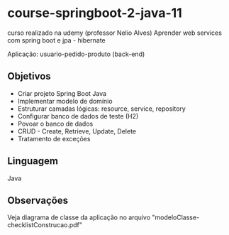 # course-springboot-2-java-11
curso realizado na udemy (professor Nelio Alves) 
Aprender web services com spring boot e jpa - hibernate

Aplicação: usuario-pedido-produto (back-end)

## Objetivos
- Criar projeto Spring Boot Java
- Implementar modelo de domínio
- Estruturar camadas lógicas: resource, service, repository
- Configurar banco de dados de teste (H2)
- Povoar o banco de dados
- CRUD - Create, Retrieve, Update, Delete
- Tratamento de exceções

## Linguagem
Java

## Observações
Veja diagrama de classe da aplicação no arquivo "modeloClasse-checklistConstrucao.pdf"
